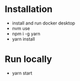 # Installation
- install and run docker desktop
- nvm use
- npm i -g yarn
- yarn install

# Run locally
- yarn start
